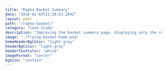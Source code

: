 ```yaml
---
title: "Rapha Basket Summary"
date: "2016-02-03T21:28:03.284Z"
layout: post
path: "/rapha-basket/"
category: "Case Study"
description: "Improving the basket summary page, displaying only the relevant information, highlighting bundle purchases and allowing items to be added without navigating back to the shop pages."
image: "./flying-basket-home.png"
homeHeaderBgColor: "light-gray"
headerBgColor: "light-gray"
headerTextColor: "white"
imageFormat: "center"
bgSize: "contain"
---
```

